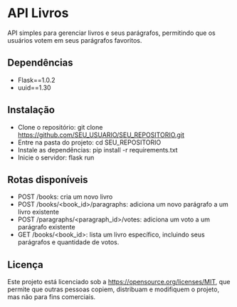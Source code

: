# API Livros
API simples para gerenciar livros e seus parágrafos, permitindo que os usuários votem em seus parágrafos favoritos.

## Dependências
- Flask==1.0.2
- uuid==1.30

## Instalação
+ Clone o repositório: git clone https://github.com/SEU_USUARIO/SEU_REPOSITORIO.git
+ Entre na pasta do projeto: cd SEU_REPOSITORIO
+ Instale as dependências: pip install -r requirements.txt
+ Inicie o servidor: flask run

## Rotas disponíveis
- POST /books: cria um novo livro
- POST /books/<book_id>/paragraphs: adiciona um novo parágrafo a um livro existente
- POST /paragraphs/<paragraph_id>/votes: adiciona um voto a um parágrafo existente
- GET /books/<book_id>: lista um livro específico, incluindo seus parágrafos e quantidade de votos.

## Licença
Este projeto está licenciado sob a https://opensource.org/licenses/MIT, que permite que outras pessoas copiem, distribuam e modifiquem o projeto, mas não para fins comerciais.